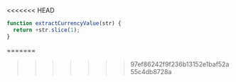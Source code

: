 <<<<<<< HEAD
```js run
function extractCurrencyValue(str) {
  return +str.slice(1);
}
```
=======
>>>>>>> 97ef86242f9f236b13152e1baf52a55c4db8728a
